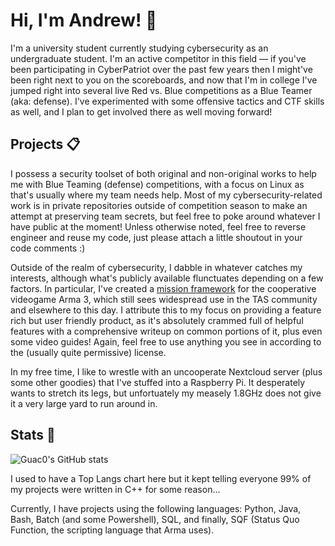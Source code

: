 <!--[Guac0's GitHub stats](https://github-readme-stats.vercel.app/api?username=Guac0&count_private=true&show_icons=true&theme=Gradient)
-->

# Hi, I'm Andrew! 👋

I'm a university student currently studying cybersecurity as an undergraduate student. I'm an active competitor in this field — if you've been participating in CyberPatriot over the past few years then I might've been right next to you on the scoreboards, and now that I'm in college I've jumped right into several live Red vs. Blue competitions as a Blue Teamer (aka: defense). I've experimented with some offensive tactics and CTF skills as well, and I plan to get involved there as well moving forward!

## Projects 📋

I possess a security toolset of both original and non-original works to help me with Blue Teaming (defense) competitions, with a focus on Linux as that's usually where my team needs help. Most of my cybersecurity-related work is in private repositories outside of competition season to make an attempt at preserving team secrets, but feel free to poke around whatever I have public at the moment! Unless otherwise noted, feel free to reverse engineer and reuse my code, just please attach a little shoutout in your code comments :)

Outside of the realm of cybersecurity, I dabble in whatever catches my interests, although what's publicly available flunctuates depending on a few factors. In particular, I've created a [mission framework](https://github.com/Guac0/TAS-Mission-Template) for the cooperative videogame Arma 3, which still sees widespread use in the TAS community and elsewhere to this day. I attribute this to my focus on providing a feature rich but user friendly product, as it's absolutely crammed full of helpful features with a comprehensive writeup on common portions of it, plus even some video guides! Again, feel free to use anything you see in according to the (usually quite permissive) license.

In my free time, I like to wrestle with an uncooperate Nextcloud server (plus some other goodies) that I've stuffed into a Raspberry Pi. It desperately wants to stretch its legs, but unfortuately my measely 1.8GHz does not give it a very large yard to run around in.

## Stats 💬

<!-- ![Top Langs](https://github-readme-stats.vercel.app/api/top-langs/?username=Guac0&langs_count=8&layout=compact)-->
![Guac0's GitHub stats](https://github-readme-stats-sigma-five.vercel.app/api?username=Guac0&count_private=true&show_icons=true&theme=dracula)

I used to have a Top Langs chart here but it kept telling everyone 99% of my projects were written in C++ for some reason...

Currently, I have projects using the following languages:
    Python, Java, Bash, Batch (and some Powershell), SQL, and finally, SQF (Status Quo Function, the scripting language that Arma uses).

<!-- ![Top Langs](https://github-readme-stats-sigma-five.vercel.app/api/top-langs/?username=Guac0&langs_count=8&layout=compact)
<!-- 
**Guac0/Guac0** is a ✨ _special_ ✨ repository because its `README.md` (this file) appears on your GitHub profile.

Here are some ideas to get you started:

- 🔭 I’m currently working on ...
- 🌱 I’m currently learning ...
- 👯 I’m looking to collaborate on ...
- 🤔 I’m looking for help with ...
- 💬 Ask me about ...
- 📫 How to reach me: ...
- 😄 Pronouns: ...
- ⚡ Fun fact: ...
-->
